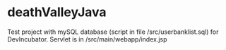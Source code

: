 # deathValleyJava

Test project with mySQL database (script in file /src/userbanklist.sql) for DevIncubator. Servlet is in /src/main/webapp/index.jsp

